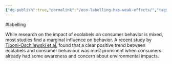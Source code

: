 ```yaml
---
{"dg-publish":true,"permalink":"/eco-labelling-has-weak-effects/","tags":["#labelling"],"created":"2025-10-23T17:42:47.868+01:00","updated":"2025-10-23T18:06:08.736+01:00"}
---
```


#labelling 

While research on the impact of ecolabels on consumer behavior is mixed, most studies find a marginal influence on behavior. A recent study by [Tiboni-Oschilewski et al.](https://pmc.ncbi.nlm.nih.gov/articles/PMC11005915/) found that a clear positive trend between ecolabels and consumer behaviour was most prominent when consumers already had some awareness and concern about environmental impacts.
